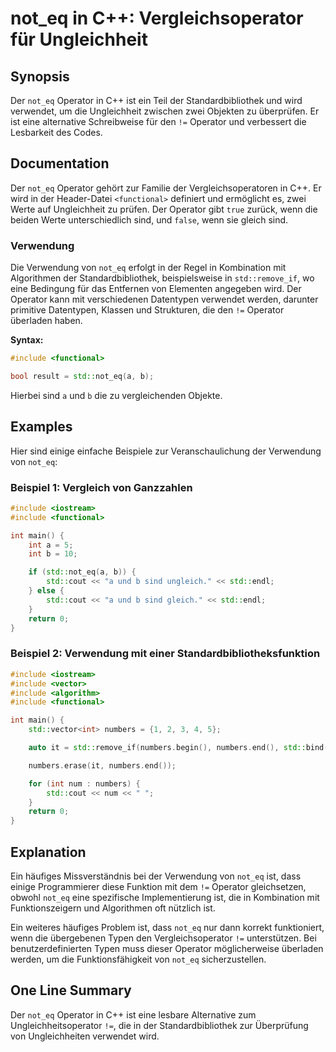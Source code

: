 <!--
Meta Description: # not_eq in C++: Vergleichsoperator für Ungleichheit ## Synopsis Der `not_eq` Operator in C++ ist ein Teil der Standardbibliothek und wird verwendet, ...
Meta Keywords: der, std, not_eq, die, operator
-->

# not_eq in C++: Vergleichsoperator für Ungleichheit

## Synopsis
Der `not_eq` Operator in C++ ist ein Teil der Standardbibliothek und wird verwendet, um die Ungleichheit zwischen zwei Objekten zu überprüfen. Er ist eine alternative Schreibweise für den `!=` Operator und verbessert die Lesbarkeit des Codes.

## Documentation
Der `not_eq` Operator gehört zur Familie der Vergleichsoperatoren in C++. Er wird in der Header-Datei `<functional>` definiert und ermöglicht es, zwei Werte auf Ungleichheit zu prüfen. Der Operator gibt `true` zurück, wenn die beiden Werte unterschiedlich sind, und `false`, wenn sie gleich sind.

### Verwendung
Die Verwendung von `not_eq` erfolgt in der Regel in Kombination mit Algorithmen der Standardbibliothek, beispielsweise in `std::remove_if`, wo eine Bedingung für das Entfernen von Elementen angegeben wird. Der Operator kann mit verschiedenen Datentypen verwendet werden, darunter primitive Datentypen, Klassen und Strukturen, die den `!=` Operator überladen haben.

**Syntax:**
```cpp
#include <functional>

bool result = std::not_eq(a, b);
```

Hierbei sind `a` und `b` die zu vergleichenden Objekte.

## Examples
Hier sind einige einfache Beispiele zur Veranschaulichung der Verwendung von `not_eq`:

### Beispiel 1: Vergleich von Ganzzahlen
```cpp
#include <iostream>
#include <functional>

int main() {
    int a = 5;
    int b = 10;

    if (std::not_eq(a, b)) {
        std::cout << "a und b sind ungleich." << std::endl;
    } else {
        std::cout << "a und b sind gleich." << std::endl;
    }
    return 0;
}
```

### Beispiel 2: Verwendung mit einer Standardbibliotheksfunktion
```cpp
#include <iostream>
#include <vector>
#include <algorithm>
#include <functional>

int main() {
    std::vector<int> numbers = {1, 2, 3, 4, 5};

    auto it = std::remove_if(numbers.begin(), numbers.end(), std::bind(std::not_equal_to<int>(), std::placeholders::_1, 3));

    numbers.erase(it, numbers.end());

    for (int num : numbers) {
        std::cout << num << " ";
    }
    return 0;
}
```

## Explanation
Ein häufiges Missverständnis bei der Verwendung von `not_eq` ist, dass einige Programmierer diese Funktion mit dem `!=` Operator gleichsetzen, obwohl `not_eq` eine spezifische Implementierung ist, die in Kombination mit Funktionszeigern und Algorithmen oft nützlich ist. 

Ein weiteres häufiges Problem ist, dass `not_eq` nur dann korrekt funktioniert, wenn die übergebenen Typen den Vergleichsoperator `!=` unterstützen. Bei benutzerdefinierten Typen muss dieser Operator möglicherweise überladen werden, um die Funktionsfähigkeit von `not_eq` sicherzustellen.

## One Line Summary
Der `not_eq` Operator in C++ ist eine lesbare Alternative zum Ungleichheitsoperator `!=`, die in der Standardbibliothek zur Überprüfung von Ungleichheiten verwendet wird.
